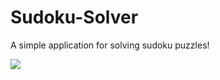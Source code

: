 # Sudoku-Solver
A simple application for solving sudoku puzzles!

![](http://i.imgur.com/TtEWdn0.png)
